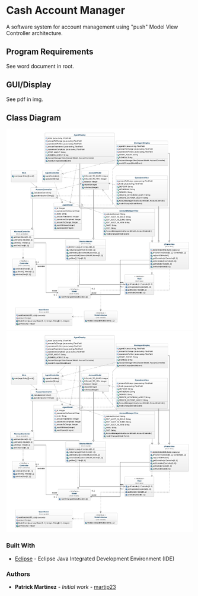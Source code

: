 # Cash Account Manager
A software system for account management using "push" Model View Controller architecture. 

## Program Requirements
See word document in root.
    
## GUI/Display
See pdf in img.

## Class Diagram
![MVC Account Manager Class Diagram](classDiagram/accountManagerClass.svg)
<img src="/classDiagram/accountManagerClass.svg">

### Built With
* [Eclipse](https://eclipse.org/ide/) - Eclipse Java Integrated Development Environment (IDE)

### Authors
* **Patrick Martinez** - *Initial work* - [martip23](www.github.com/martip23)
